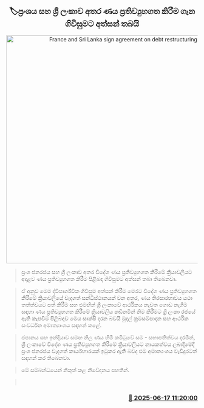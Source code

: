 <p align='center'><b><h2 align='center' title='France and Sri Lanka sign agreement on debt restructuring'>🏷ප්‍රංශය සහ ශ්‍රී ලංකාව අතර ණය ප්‍රතිව්‍යුහගත කිරීම ගැන ගිවිසුමට අත්සන් තබයි</h2></b></p>
<p align='center'><img src='https://helakuru.sgp1.cdn.digitaloceanspaces.com/esana/images/lib/france-sl-j.jpg' width='600' alt='France and Sri Lanka sign agreement on debt restructuring'></p>

> ප්‍රංශ ජනරජය සහ ශ්‍රී ලංකාව අතර විදේශ ණය ප්‍රතිව්‍යුහගත කිරීමේ ක්‍රියාවලියට අදාළව ණය ප්‍රතිව්‍යුහගත කිරීම පිළිබඳ ගිවිසුමට අත්සන් තබා තිබෙනවා.

> ඒ අනුව මෙම ද්විපාර්ශ්වික ගිවිසුම අත්සන් කිරීම මෙරට විදේශ ණය ප්‍රතිව්‍යුහගත කිරීමේ ක්‍රියාවලියේ වැදගත් සන්ධිස්ථානයක් වන අතර, ණය තිරසාරභාවය යථා තත්ත්වයට පත් කිරීම සහ එමඟින් ශ්‍රී ලංකාවේ ආර්ථිකය නැවත ගොඩ නැගීම සඳහා ණය ප්‍රතිව්‍යුහගත කිරීමේ ක්‍රියාවලිය කඩිනමින් නිම කිරීමට ශ්‍රී ලංකා රජයේ ඇති කැපවීම පිළිබඳව මෙය සාක්ෂි දරන බවයි මුදල් ක්‍රමසම්පාදන සහ ආර්ථික සංවර්ධන අමාත්‍යාංශය සඳහන් කළේ.

> ජපානය සහ ඉන්දියාව සමඟ නිල ණය හිමි කමිටුවේ සම - සභාපතිත්වය දරමින්, ශ්‍රී ලංකාවේ විදේශ ණය ප්‍රතිව්‍යුහගත කිරීමේ ක්‍රියාවලියට නායකත්වය ලබාදීමේදී ප්‍රංශ ජනරජය වැදගත් කාර්යභාරයක් ඉටුකර ඇති බවද එම අමාත්‍යංශය වැඩිදුරටත් සඳහන් කර තිබෙනවා.

> මේ සම්බන්ධයෙන් නිකුත් කළ නිවේදනය පහතින්.

>  



<h3 align='right'><a href='https://www.helakuru.lk/esana/p/111079/'>📅 2025-06-17 11:20:00</a></h3>
